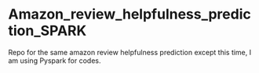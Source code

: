 # Amazon_review_helpfulness_prediction_SPARK
Repo for the same amazon review helpfulness prediction except this time, I am using Pyspark for codes.
